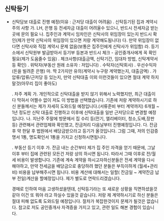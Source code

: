 ## 신탁등기


- 신탁담보 대출로 진행 예정(이유 : 근저당 대출이 어려움)
  . 신탁등기된 집과 계약시 주의 사항
      가. LH, 은행 등 전세자금 대출이 어려울수 있으니, 반드시 전세자금 받는 곳에 문의 필요
      나. 집주인과 계약시 임차인은 신탁사의 위임장이 있는지 반드시 확인(제가 만약 신탁사의 위임장이 있으면 저랑 계약해도됨니다)
      다. 만약 위임장이 없다면 신탁사와 직접 계약시 문제 없음(보통은 집주인에게 신탁사가 위임함)
      라. 등기소에서 신탁원부 발급받아서 등기부 등본과 반드시 체크 - 공인중개사에게 꼭 확인필요(제가 도움줄수 있음)
            . 체크사항(대출금액, 신탁기간, 임대차 방법, 신탁계약서 등 확인) 
            . 위탁자(부동산 원래 소유자 : 저입니다)
            . 수탁자(신탁회사)
            . 우선수익자(돈을 빌려준 은행)
      마. 딱 2가지만 유의(계약시 누구랑 계약했는지, 대출금액)
            . 가압류/압류/근저당 등 있는지, 만약 신탁대출 이외 이런것들이 있으면 절대 계약 하지 말것(아무리 집이 좋아도)
  
   . 차주 계획
      가. 개인적으로 신탁대출을 받지 않기 위해서 노력했지만, 최근 대출이 다 막혀서 어쩔수 없이 저도 이 방법을 선택했습니다. 
         기존에 저랑 계약하시기로 하신 분들께서는 제가 자세히 도와드릴 예정입니다.(서류준비 부터 계약까지)
         6개월 ~ 1년 정도만 신탁 대출로 진행하고 이후에 신탁대출을 일반 근저당으로 변경할 예정입니다.
      나. 지난주 주말에 방문헤서 집 수리 등(전기, 엘리베이터, 청소,도배,장판 등) 관련해서 관련업체와 확인했고, 잔금처리 다음날부터 진행예정입니다.
      다. 잔금 후 약 한달 후 법원에서 배당금받으라고 등기가 올것입니다. 
         그럼 그때, 저의 인감증명서 1통, 명도확인서 1통을 가지고 신청하시면됩니다.
   
   . 부동산 등기 이후
      가. 잔금 내는 순간부터 제가 집 주인 자격을 얻기 때문에, 그날 이후 부터 집에 관련된 모든건 저랑 상의 하시면 됩니다. 
         따라서 그때 이후로 전/월세 비용이 발생합니다.
         기존에 계속 계약을 하시고자하신분들은 전세 계약을 다시 해야하고, 만약 전세금을 배당금으로 충당하려 했던 분들은 부득이하게 (월세+관리비) 비용을 납부해주시면 됩니다.
         비용 계산에 대해서는 일할( 잔금일 ~ 계약잔금 납부 전일)계산을 할예정입니다. 제가 별도로 연락드리겠습니다. 


  경매로 인하여 마음 고생하셨을텐데, 신탁등기라는 또 새로운 상황을 직면하셨을것 같아 이건 또 뭐야 라고 하실수 있을것 같습니다.
  저랑 제 계약하시기로 하신 분들은 절대 피해 없도록 도와드릴 예정입니다. 절차가 복잡한것이지 문제가 될것은 없습니다. 
  참고로 저도 공인중개사 자격증을 가지고 있고, 관련 일도 해본 경험이 있습니다.
  
  
